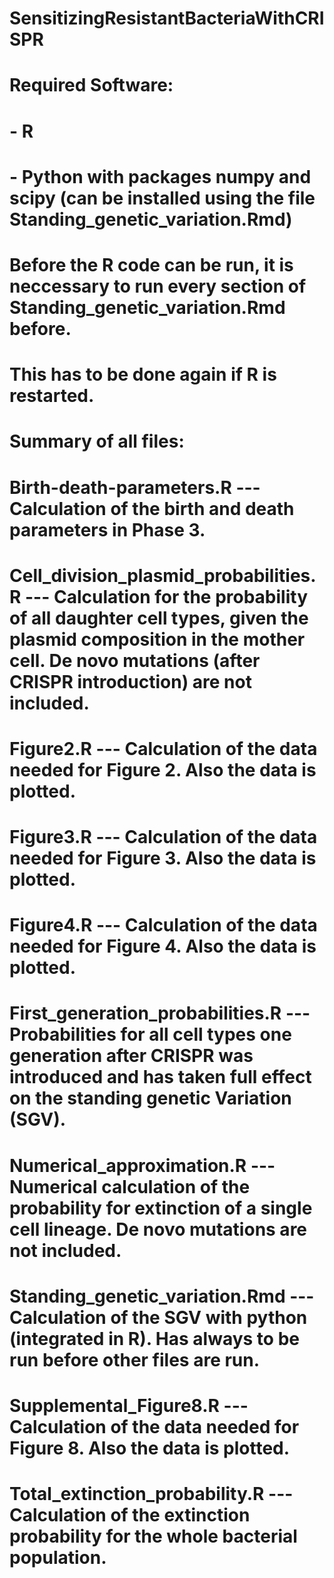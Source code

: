 # SensitizingResistantBacteriaWithCRISPR

# Required Software:
#  - R
#  - Python with packages numpy and scipy (can be installed using the file Standing_genetic_variation.Rmd)

# Before the R code can be run, it is neccessary to run every section of Standing_genetic_variation.Rmd before.
# This has to be done again if R is restarted. 

# Summary of all files:

# Birth-death-parameters.R   ---  Calculation of the birth and death parameters in Phase 3.
# Cell_division_plasmid_probabilities.R  ---  Calculation for the probability of all daughter cell types, given the plasmid composition in the mother cell. De novo mutations (after CRISPR introduction) are not included.
# Figure2.R  --- Calculation of the data needed for Figure 2. Also the data is plotted.
# Figure3.R  --- Calculation of the data needed for Figure 3. Also the data is plotted.
# Figure4.R  --- Calculation of the data needed for Figure 4. Also the data is plotted.
# First_generation_probabilities.R  ---  Probabilities for all cell types one generation after CRISPR was introduced and has taken full effect on the standing genetic Variation (SGV). 
# Numerical_approximation.R  ---  Numerical calculation of the probability for extinction of a single cell lineage. De novo mutations are not included.
# Standing_genetic_variation.Rmd  ---  Calculation of the SGV with python (integrated in R). Has always to be run before other files are run.
# Supplemental_Figure8.R  --- Calculation of the data needed for Figure 8. Also the data is plotted.
# Total_extinction_probability.R  ---  Calculation of the extinction probability for the whole bacterial population.